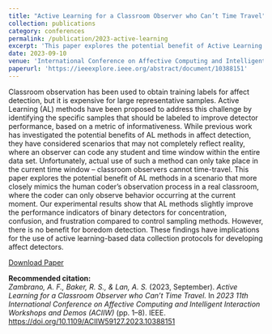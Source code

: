```yaml
---
title: "Active Learning for a Classroom Observer who Can’t Time Travel"
collection: publications
category: conferences
permalink: /publication/2023-active-learning
excerpt: 'This paper explores the potential benefit of Active Learning methods to identify the specific samples that should be labeled to improve affect detector performance. Our experimental results show that AL methods slightly improve the performance indicators of binary detectors for concentration, confusion, and frustration compared to control sampling methods. However, there is no benefit for boredom detection.'
date: 2023-09-10
venue: 'International Conference on Affective Computing and Intelligent Interaction'
paperurl: 'https://ieeexplore.ieee.org/abstract/document/10388151'
---
```


Classroom observation has been used to obtain training labels for affect detection, but it is expensive for large representative samples. Active Learning (AL) methods have been proposed to address this challenge by identifying the specific samples that should be labeled to improve detector performance, based on a metric of informativeness. While previous work has investigated the potential benefits of AL methods in affect detection, they have considered scenarios that may not completely reflect reality, where an observer can code any student and time window within the entire data set. Unfortunately, actual use of such a method can only take place in the current time window – classroom observers cannot time-travel. This paper explores the potential benefit of AL methods in a scenario that more closely mimics the human coder’s observation process in a real classroom, where the coder can only observe behavior occurring at the current moment. Our experimental results show that AL methods slightly improve the performance indicators of binary detectors for concentration, confusion, and frustration compared to control sampling methods. However, there is no benefit for boredom detection. These findings have implications for the use of active learning-based data collection protocols for developing affect detectors.

[Download Paper](https://ieeexplore.ieee.org/abstract/document/10388151)

<b>Recommended citation:</b><br>
<i>Zambrano, A. F., Baker, R. S., & Lan, A. S.</i> (2023, September). 
<i>Active Learning for a Classroom Observer who Can’t Time Travel.</i> 
In <i>2023 11th International Conference on Affective Computing and Intelligent Interaction Workshops and Demos (ACIIW)</i> (pp. 1–8). IEEE. 
<a href="https://doi.org/10.1109/ACIIW59127.2023.10388151">https://doi.org/10.1109/ACIIW59127.2023.10388151</a>
